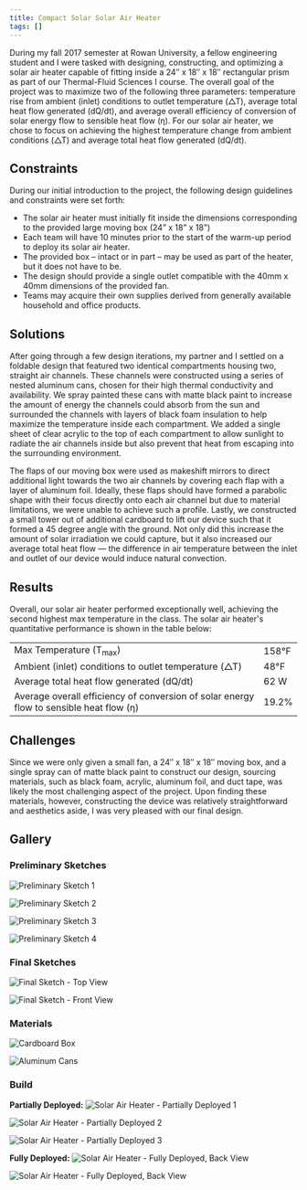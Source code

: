 ```yaml
---
title: Compact Solar Solar Air Heater
tags: []
---
```


During my fall 2017 semester at Rowan University, a fellow engineering student and I were tasked with designing, constructing, and optimizing a solar air heater capable of fitting inside a 24″ x 18″ x 18″ rectangular prism as part of our Thermal-Fluid Sciences I course. The overall goal of the project was to maximize two of the following three parameters: temperature rise from ambient (inlet) conditions to outlet temperature (△T), average total heat flow generated (dQ/dt), and average overall efficiency of conversion of solar energy flow to sensible heat flow (η). For our solar air heater, we chose to focus on achieving the highest temperature change from ambient conditions (△T) and average total heat flow generated (dQ/dt).


## Constraints
During our initial introduction to the project, the following design guidelines and constraints were set forth:
- The solar air heater must initially fit inside the dimensions corresponding to the provided large moving box (24” x 18” x 18”)
- Each team will have 10 minutes prior to the start of the warm-up period to deploy its solar air heater.
- The provided box – intact or in part – may be used as part of the heater, but it does not have to be.
- The design should provide a single outlet compatible with the 40mm x 40mm dimensions of the provided fan.
- Teams may acquire their own supplies derived from generally available household and office products.

## Solutions
After going through a few design iterations, my partner and I settled on a foldable design that featured
two identical compartments housing two, straight air channels. These channels were constructed using a series of nested aluminum cans, chosen for their high thermal conductivity and availability. We spray painted these cans with matte black paint to increase the amount of energy the channels could absorb from the sun and surrounded the channels with layers of black foam insulation to help maximize the temperature inside each compartment. We added a single sheet of clear acrylic to the top of each compartment to allow sunlight to radiate the air channels inside but also prevent that heat from escaping into the surrounding environment.

The flaps of our moving box were used as makeshift mirrors to direct additional light towards the two air channels by covering each flap with a layer of aluminum foil. Ideally, these flaps should have formed a parabolic shape with their focus directly onto each air channel but due to material limitations, we were unable to achieve such a profile. Lastly, we constructed a small tower out of additional cardboard to lift our device such that it formed a 45 degree angle with the ground. Not only did this increase the amount of solar irradiation we could capture, but it also increased our average total heat flow — the difference in air temperature between the inlet and outlet of our device would induce natural convection.

## Results
Overall, our solar air heater performed exceptionally well, achieving the second highest max temperature in
the class. The solar air heater's quantitative performance is shown in the table below:

<table>
    <tbody>
        <tr>
            <td>Max Temperature (T<sub>max</sub>)</td>
            <td>158°F</td>
        </tr>
        <tr>
            <td>Ambient (inlet) conditions to outlet temperature (△T)</td>
            <td>48°F </td>
        </tr>
        <tr>
            <td>Average total heat flow generated (dQ/dt)</td>
            <td>62 W</td>
        </tr>
        <tr>
            <td>Average overall efficiency of conversion of solar energy flow to sensible heat flow (η) </td>
            <td>19.2%</td>
        </tr>
    </tbody>
</table>

## Challenges
Since we were only given a small fan, a 24″ x 18″ x 18″ moving box, and a single spray can of matte
black paint to construct our design, sourcing materials, such as black foam, acrylic, aluminum foil, and duct tape, was likely the most challenging aspect of the project. Upon finding these materials, however, constructing the device was relatively straightforward and aesthetics aside, I was very pleased with our final design.

## Gallery

### Preliminary Sketches
![Preliminary Sketch 1](compact-solar-air-heater-build-sketch-preliminary-1.JPG)

![Preliminary Sketch 2](compact-solar-air-heater-build-sketch-preliminary-2.JPG)

![Preliminary Sketch 3](compact-solar-air-heater-build-sketch-preliminary-3.JPG)

![Preliminary Sketch 4](compact-solar-air-heater-build-preliminary-sketch-4.JPG)

### Final Sketches
![Final Sketch - Top View](compact-solar-air-heater-build-sketch-final-top-view.jpg)

![Final Sketch - Front View](compact-solar-air-heater-build-sketch-final-front-view.jpg)

### Materials
![Cardboard Box](compact-solar-air-heater-materials-cardboard-box.jpg)

![Aluminum Cans](compact-solar-air-heater-materials-aluminum-can.jpg)

### Build
**Partially Deployed:**
![Solar Air Heater - Partially Deployed 1](compact-solar-air-heater-build-partially-deployed-1.jpg)

![Solar Air Heater - Partially Deployed 2](compact-solar-air-heater-build-partially-deployed-3.jpg)

![Solar Air Heater - Partially Deployed 3](compact-solar-air-heater-build-partially-deployed-4.jpg)

**Fully Deployed:**
![Solar Air Heater - Fully Deployed, Back View](compact-solar-air-heater-build-fully-deployed-front-view.jpg)

![Solar Air Heater - Fully Deployed, Back View](compact-solar-air-heater-build-fully-deployed-back-view.jpg)



